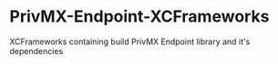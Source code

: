 # PrivMX-Endpoint-XCFrameworks
XCFrameworks containing build PrivMX Endpoint library and it's dependencies 
